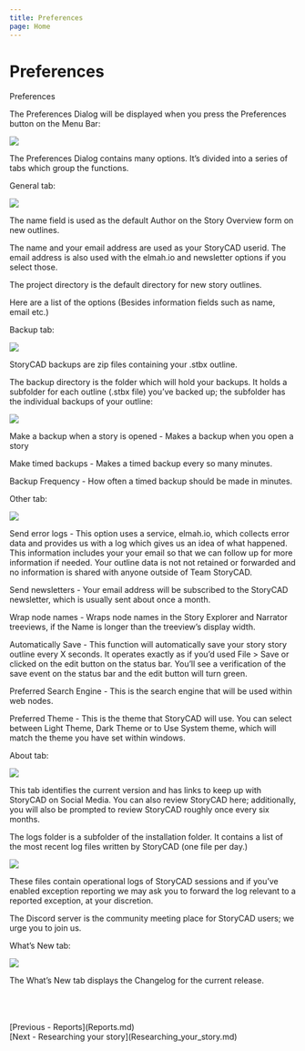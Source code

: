 ```yaml
---
title: Preferences
page: Home
---
```

# Preferences #
Preferences

The Preferences Dialog will be displayed when you press the Preferences button on the Menu Bar:

![](Prefences-CommandBar-Button-1.png)



The Preferences Dialog contains many options. It’s divided into a series of tabs which group the functions.

General tab:

![](Preferences-General-tab.png)

The name field is used as the default Author on the Story Overview form on new outlines.

The name and your email address are used as your StoryCAD userid. The email address is also used with the elmah.io and newsletter options if you select those.

The project directory is the default directory for new story outlines.

Here are a list of the options (Besides information fields such as name, email etc.)

Backup tab:

![](Preferences-Backup-tab.png)

StoryCAD backups are  zip files containing your .stbx outline. 

The backup directory is the folder which will hold your backups. It holds a subfolder for each outline (.stbx file) you’ve backed up; the subfolder has the individual backups of your outline:

![](Backup-Folder-Hierarchy.png)

Make a backup when a story is opened - Makes a backup when you open a story

Make timed backups - Makes a timed backup every so many minutes.

Backup Frequency - How often a timed backup should be made in minutes.

Other tab:

![](Preferences-Other-tab.png)

Send error logs - This option uses a service, elmah.io, which collects error data and provides us with a log which gives us an idea of what happened. This information includes your your email so that we can follow up for more information if needed. Your outline data is not not retained or forwarded and no
information is shared with anyone outside of Team StoryCAD.

Send newsletters - Your email address will be subscribed to the StoryCAD newsletter, which is usually sent about once a month.

Wrap node names - Wraps node names in the Story Explorer and Narrator treeviews, if the Name is longer than the treeview’s display width.

Automatically Save - This function will automatically save your story  story outline every X seconds. It operates exactly as if you’d used File > Save or clicked on the edit button on the status bar.  You’ll see a verification of the save event on the status bar and the edit button will turn green. 

Preferred Search Engine - This is the search engine that will be used within web nodes.

Preferred Theme - This is the theme that StoryCAD will use. You can select between Light Theme, Dark Theme or to Use System theme, which will match the theme you have set within windows.

About tab:

![](Preferences-About-tab.png)

This tab identifies the current version and has links to keep up with StoryCAD on Social Media. You can also review StoryCAD here; additionally, you will also be prompted to review StoryCAD roughly once every six months.

The logs folder is a subfolder of the installation folder. It contains a list of the most recent log files written by StoryCAD (one file per day.)

![](Logs-Folder-Display.png)

These files contain operational logs of StoryCAD sessions and if you’ve enabled exception reporting we may ask you to forward the log relevant to a reported exception, at your discretion.

The Discord server is the community meeting place for StoryCAD users; we urge you to join us.

What’s New tab:

![](Preferences-Whats-New-tb.png)

The What’s New tab displays the Changelog for the current release. 
 <br/>
 <br/>

 <br/>
 <br/>
[Previous - Reports](Reports.md) <br/>
[Next - Researching your story](Researching_your_story.md) <br/>
